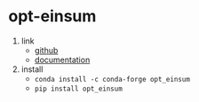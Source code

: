 # opt-einsum

1. link
   * [github](https://github.com/dgasmith/opt_einsum)
   * [documentation](https://dgasmith.github.io/opt_einsum/)
2. install
   * `conda install -c conda-forge opt_einsum`
   * `pip install opt_einsum`
